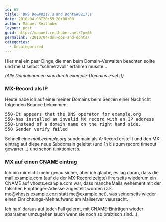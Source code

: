 ```yaml
---
id: 65
title: 'DNS Do&#8217;s and Dont&#8217;s'
date: 2010-04-08T20:59:20+00:00
author: Manuel Reithuber
layout: post
guid: http://manuel.reithuber.net/?p=65
permalink: /2010/04/dns-dos-and-donts/
categories:
  - Uncategorized
---
```

Hier mal ein paar Dinge, die man beim Domain-Verwalten beachten sollte und meist selbst &#8220;schmerzvoll&#8221; erfahren musste&#8230;

<!--more-->

_(Alle Domainnamen sind durch example-Domains ersetzt)_

### MX-Record als IP

Heute habe ich auf einer meiner Domains beim Senden einer Nachricht folgenden Bounce bekommen:

<pre class="code">550-It appears that the DNS operator for example.org
550-has installed an invalid MX record with an IP address
550-instead of a domain name on the right hand side.
550 Sender verify failed</pre>

Schnell eine _mail.example.org_ subdomain als A-Record erstellt und den MX eintrag auf diese neue Subdomain geleitet (und 1h bis zum record timeout gewartet&#8230;) und schon funktioniert&#8217;s.

### MX auf einen CNAME eintrag

Ich bin mir nicht mehr genau sicher, aber ich glaube, es lag daran, dass die mail.example.com (auf die der MX-Record zeigte) ihrerseits wiederum ein CNAME auf vhosts.example.com war, dass manche Mails wehement mit der falschen Empfänger-Adresse zugestellt wurden (z.B. me@vhosts.example.com statt me@example.net), was seinerseits wieder einen Einrichtungs-Mehraufwand am Mailserver verursacht.

Ich hab&#8217; daraus auf jeden Fall gelernt, mit CNAME-Einträgen wieder sparsamer umzugehen (auch wenn sie noch so praktisch sind&#8230;).